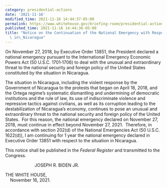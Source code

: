 ```yaml
---
category: presidential-actions
date: '2021-11-16'
modified_time: 2021-11-16 14:44:37-05:00
permalink: https://www.whitehouse.gov/briefing-room/presidential-actions/2021/11/16/notice-on-the-continuation-of-the-national-emergency-with-respect-to-the-situation-in-nicaragua/
published_time: 2021-11-16 14:44:36-05:00
title: "Notice on the Continuation of the National Emergency with Respect to the Situation\
  \ in\_Nicaragua"
---
```

 
On November 27, 2018, by Executive Order 13851, the President declared a
national emergency pursuant to the International Emergency Economic
Powers Act (50 U.S.C. 1701‑1706) to deal with the unusual and
extraordinary threat to the national security and foreign policy of the
United States constituted by the situation in Nicaragua.

The situation in Nicaragua, including the violent response by the
Government of Nicaragua to the protests that began on April 18, 2018,
and the Ortega regime’s systematic dismantling and undermining of
democratic institutions and the rule of law, its use of indiscriminate
violence and repressive tactics against civilians, as well as its
corruption leading to the destabilization of Nicaragua’s economy,
continues to pose an unusual and extraordinary threat to the national
security and foreign policy of the United States.  For this reason, the
national emergency declared on November 27, 2018, must continue in
effect beyond November 27, 2021.  Therefore, in accordance with section
202(d) of the National Emergencies Act (50 U.S.C. 1622(d)), I am
continuing for 1 year the national emergency declared in Executive Order
13851 with respect to the situation in Nicaragua.

This notice shall be published in the *Federal Register* and transmitted
to the Congress.

  
                        JOSEPH R. BIDEN JR.

THE WHITE HOUSE,  
    November 16, 2021.
